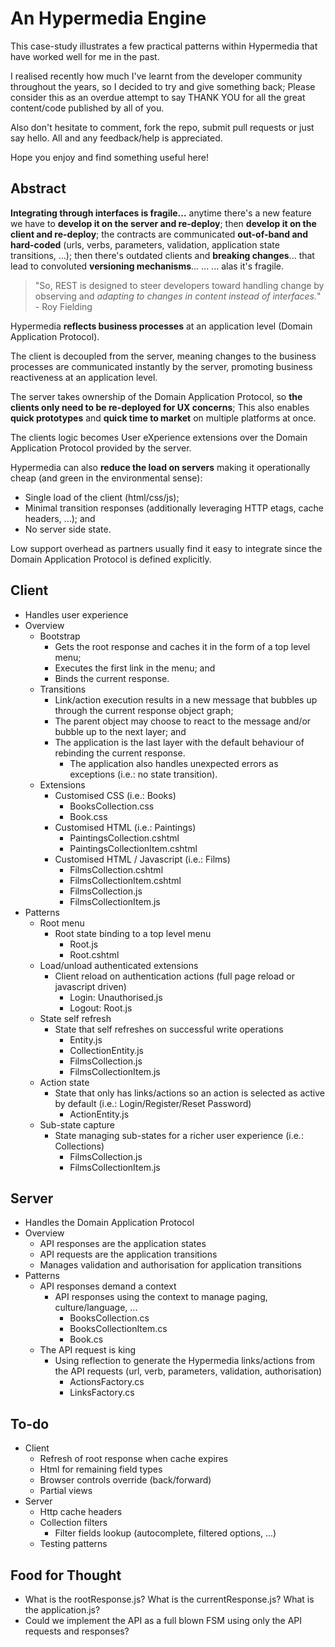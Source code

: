 # An Hypermedia Engine

This case-study illustrates a few practical patterns within Hypermedia that have worked well for me in the past. 

I realised recently how much I've learnt from the developer community throughout the years, so I decided to try and give something back; Please consider this as an overdue attempt to say THANK YOU for all the great content/code published by all of you.

Also don't hesitate to comment, fork the repo, submit pull requests or just say hello. All and any feedback/help is appreciated.

Hope you enjoy and find something useful here!

## Abstract
**Integrating through interfaces is fragile...** anytime there's a new feature we have to **develop it on the server and re-deploy**; then **develop it on the client and re-deploy**; the contracts are communicated **out-of-band and hard-coded** (urls, verbs, parameters, validation, application state transitions, ...); then there's outdated clients and **breaking changes**... that lead to convoluted **versioning mechanisms**... ... ... alas it's fragile.

>"So, REST is designed to steer developers toward handling change by observing and *adapting to changes in content instead of interfaces.*" - Roy Fielding


Hypermedia **reflects business processes** at an application level (Domain Application Protocol).

The client is decoupled from the server, meaning changes to the business processes are communicated instantly by the server, promoting business reactiveness at an application level.

The server takes ownership of the Domain Application Protocol, so **the clients only need to be re-deployed for UX concerns**;
This also enables **quick prototypes** and **quick time to market** on multiple platforms at once.

The clients logic becomes User eXperience extensions over the Domain Application Protocol provided by the server.

Hypermedia can also **reduce the load on servers** making it operationally cheap (and green in the environmental sense):
* Single load of the client (html/css/js);
* Minimal transition responses (additionally leveraging HTTP etags, cache headers, ...); and
* No server side state.

Low support overhead as partners usually find it easy to integrate since the Domain Application Protocol is defined explicitly.


## Client
* Handles user experience
* Overview
    * Bootstrap
        * Gets the root response and caches it in the form of a top level menu;
        * Executes the first link in the menu; and
        * Binds the current response.
    * Transitions
    	* Link/action execution results in a new message that bubbles up through the current response object graph;
    	* The parent object may choose to react to the message and/or bubble up to the next layer; and
    	* The application is the last layer with the default behaviour of rebinding the current response.
    		* The application also handles unexpected errors as exceptions (i.e.: no state transition).
    * Extensions
    	* Customised CSS (i.e.: Books) 
	    	* BooksCollection.css
	    	* Book.css
    	* Customised HTML (i.e.: Paintings)
	    	* PaintingsCollection.cshtml
	    	* PaintingsCollectionItem.cshtml
    	* Customised HTML / Javascript (i.e.: Films)
	    	* FilmsCollection.cshtml
	    	* FilmsCollectionItem.cshtml
	    	* FilmsCollection.js
	    	* FilmsCollectionItem.js
* Patterns
    * Root menu
    	* Root state binding to a top level menu
    		* Root.js
    		* Root.cshtml
    * Load/unload authenticated extensions
    	* Client reload on authentication actions (full page reload or javascript driven)
	    	* Login: Unauthorised.js
	    	* Logout: Root.js
    * State self refresh
    	* State that self refreshes on successful write operations
    		* Entity.js
    		* CollectionEntity.js
    		* FilmsCollection.js
    		* FilmsCollectionItem.js
    * Action state
    	* State that only has links/actions so an action is selected as active by default (i.e.: Login/Register/Reset Password)
    		* ActionEntity.js
    * Sub-state capture
    	* State managing sub-states for a richer user experience (i.e.: Collections)
    		* FilmsCollection.js
    		* FilmsCollectionItem.js


## Server
* Handles the Domain Application Protocol
* Overview
	* API responses are the application states
	* API requests are the application transitions
	* Manages validation and authorisation for application transitions
* Patterns
	* API responses demand a context
		* API responses using the context to manage paging, culture/language, ...
			* BooksCollection.cs
			* BooksCollectionItem.cs
			* Book.cs
	* The API request is king
		* Using reflection to generate the Hypermedia links/actions from the API requests (url, verb, parameters, validation, authorisation)
			* ActionsFactory.cs
			* LinksFactory.cs


## To-do
* Client
    * Refresh of root response when cache expires
    * Html for remaining field types
    * Browser controls override (back/forward)
    * Partial views
* Server
    * Http cache headers
    * Collection filters
	    * Filter fields lookup (autocomplete, filtered options, ...)
    * Testing patterns


## Food for Thought
* What is the rootResponse.js? What is the currentResponse.js? What is the application.js?
* Could we implement the API as a full blown FSM using only the API requests and responses?
